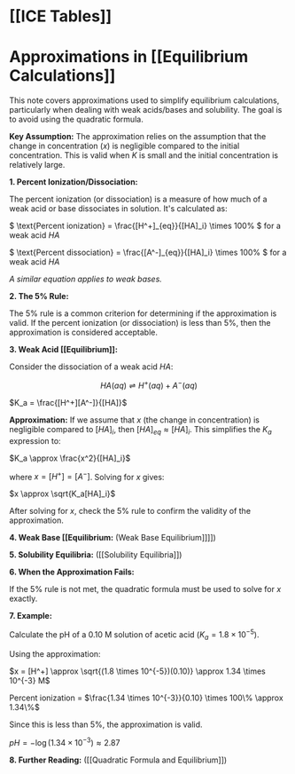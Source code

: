 # [[ICE Tables]]
# Approximations in [[Equilibrium Calculations]]

This note covers approximations used to simplify equilibrium calculations, particularly when dealing with weak acids/bases and solubility.  The goal is to avoid using the quadratic formula.

**Key Assumption:**  The approximation relies on the assumption that the change in concentration ($x$) is negligible compared to the initial concentration.  This is valid when $K$ is small and the initial concentration is relatively large.

**1.  Percent Ionization/Dissociation:**

The percent ionization (or dissociation) is a measure of how much of a weak acid or base dissociates in solution.  It's calculated as:

$ \text{Percent ionization} = \frac{[H^+]_{eq}}{[HA]_i} \times 100\% $  for a weak acid $HA$

$ \text{Percent dissociation} = \frac{[A^-]_{eq}}{[HA]_i} \times 100\% $  for a weak acid $HA$

*A similar equation applies to weak bases.*

**2. The 5% Rule:**

The 5% rule is a common criterion for determining if the approximation is valid.  If the percent ionization (or dissociation) is less than 5%, then the approximation is considered acceptable.

**3.  Weak Acid [[Equilibrium]]:**

Consider the dissociation of a weak acid $HA$:

$$ HA(aq) \rightleftharpoons H^+(aq) + A^-(aq) $$

$K_a = \frac{[H^+][A^-]}{[HA]}$

**Approximation:** If we assume that $x$ (the change in concentration) is negligible compared to $[HA]_i$, then $[HA]_{eq} \approx [HA]_i$.  This simplifies the $K_a$ expression to:

$K_a \approx \frac{x^2}{[HA]_i}$

where $x = [H^+]=[A^-]$.  Solving for $x$ gives:

$x \approx \sqrt{K_a[HA]_i}$

After solving for $x$, check the 5% rule to confirm the validity of the approximation.

**4. Weak Base [[Equilibrium:**  (Weak Base Equilibrium]]]])

**5.  Solubility Equilibria:** ([[Solubility Equilibria]])

**6.  When the Approximation Fails:**

If the 5% rule is not met, the quadratic formula must be used to solve for $x$ exactly.

**7. Example:**

Calculate the pH of a 0.10 M solution of acetic acid ($K_a = 1.8 \times 10^{-5}$).

Using the approximation:

$x = [H^+] \approx \sqrt{(1.8 \times 10^{-5})(0.10)} \approx 1.34 \times 10^{-3} M$

Percent ionization = $\frac{1.34 \times 10^{-3}}{0.10} \times 100\% \approx 1.34\%$

Since this is less than 5%, the approximation is valid.

$pH = -\log(1.34 \times 10^{-3}) \approx 2.87$

**8.  Further Reading:** ([[Quadratic Formula and Equilibrium]])


